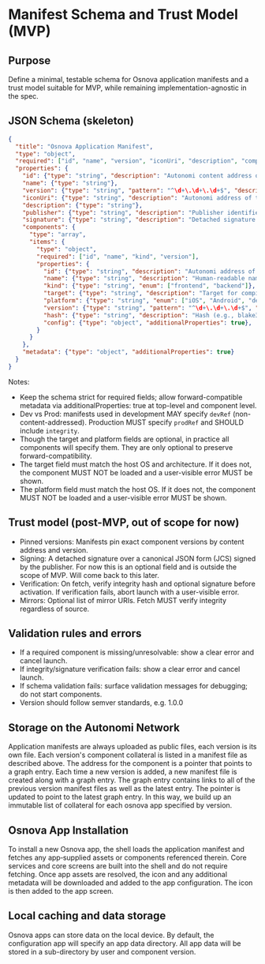 # Manifest Schema and Trust Model (MVP)

## Purpose
Define a minimal, testable schema for Osnova application manifests and a trust model suitable for MVP, while remaining implementation-agnostic in the spec.

## JSON Schema (skeleton)
```json
{
  "title": "Osnova Application Manifest",
  "type": "object",
  "required": ["id", "name", "version", "iconUri", "description", "components"],
  "properties": {
    "id": {"type": "string", "description": "Autonomi content address of the manifest itself or a path on the local filesystem for development purposes"},
    "name": {"type": "string"},
    "version": {"type": "string", "pattern": "^\d+\.\d+\.\d+$", "description": "Semver; exact pinned version"},
    "iconUri": {"type": "string", "description": "Autonomi address of the app icon, a 1024x1024 PNG"},
    "description": {"type": "string"},
    "publisher": {"type": "string", "description": "Publisher identifier"},
    "signature": {"type": "string", "description": "Detached signature over canonical manifest"},
    "components": {
      "type": "array",
      "items": {
        "type": "object",
        "required": ["id", "name", "kind", "version"],
        "properties": {
          "id": {"type": "string", "description": "Autonomi address of the component or local path for development"},
          "name": {"type": "string", "description": "Human-readable name of the component"},
          "kind": {"type": "string", "enum": ["frontend", "backend"]},
          "target": {"type": "string", "description": "Target for compiled backend components following Rust's official target triple format (e.g., x86_64-unknown-linux-gnu). Backend components only." },
          "platform": {"type": "string", "enum": ["iOS", "Android", "desktop"], "description": "Specifies platform the frontend should operate under. Frontend components only"},
          "version": {"type": "string", "pattern": "^\d+\.\d+\.\d+$", "description": "Semver; exact pinned version"},
          "hash": {"type": "string", "description": "Hash (e.g., blake3 base64) of the fetched artifact"},
          "config": {"type": "object", "additionalProperties": true},
        }
      }
    },
    "metadata": {"type": "object", "additionalProperties": true}
  }
}
```

Notes:
- Keep the schema strict for required fields; allow forward-compatible metadata via additionalProperties: true at top-level and component level.
- Dev vs Prod: manifests used in development MAY specify `devRef` (non-content-addressed). Production MUST specify `prodRef` and SHOULD include `integrity`.
- Though the target and platform fields are optional, in practice all components will specify them. They are only optional to preserve forward-compatibility.
- The target field must match the host OS and architecture. If it does not, the component MUST NOT be loaded and a user-visible error MUST be shown.
- The platform field must match the host OS. If it does not, the component MUST NOT be loaded and a user-visible error MUST be shown.

## Trust model (post-MVP, out of scope for now)
- Pinned versions: Manifests pin exact component versions by content address and version.
- Signing: A detached signature over a canonical JSON form (JCS) signed by the publisher. For now this is an optional field and is outside the scope of MVP. Will come back to this later.
- Verification: On fetch, verify integrity hash and optional signature before activation. If verification fails, abort launch with a user-visible error.
- Mirrors: Optional list of mirror URIs. Fetch MUST verify integrity regardless of source.

## Validation rules and errors
- If a required component is missing/unresolvable: show a clear error and cancel launch.
- If integrity/signature verification fails: show a clear error and cancel launch.
- If schema validation fails: surface validation messages for debugging; do not start components.
- Version should follow semver standards, e.g. 1.0.0

## Storage on the Autonomi Network

Application manifests are always uploaded as public files, each version is its own file.
Each version's component collateral is listed in a manifest file as described above.
The address for the component is a pointer that points to a graph entry.
Each time a new version is added, a new manifest file is created along with a graph entry.
The graph entry contains links to all of the previous version manifest files as well as the latest entry.
The pointer is updated to point to the latest graph entry.
In this way, we build up an immutable list of collateral for each osnova app specified by version.

## Osnova App Installation

To install a new Osnova app, the shell loads the application manifest and fetches any app‑supplied assets or components referenced therein.
Core services and core screens are built into the shell and do not require fetching.
Once app assets are resolved, the icon and any additional metadata will be downloaded and added to the app configuration. The icon is then added to the app screen.

## Local caching and data storage

Osnova apps can store data on the local device.
By default, the configuration app will specify an app data directory.
All app data will be stored in a sub-directory by user and component version.
